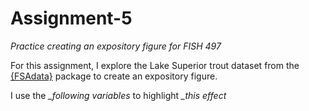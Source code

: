 # Assignment-5
*Practice creating an expository figure for FISH 497*

For this assignment, I explore the Lake Superior trout dataset from the [{FSAdata}](https://github.com/droglenc/FSAdata) package to create an expository figure.

I use the *_following variables* to highlight *_this effect*
